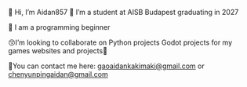👋 Hi, I’m Aidan857
👀 I’m a student at AISB Budapest graduating in 2027

📝 I am a programming beginner

😚I’m looking to collaborate on Python projects Godot projects for my games websites and projects👾

🥸You can contact me here: gaoaidankakimaki@gmail.com or chenyunpingaidan@gmail.com


